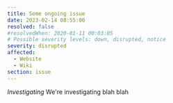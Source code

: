 ```yaml
---
title: Some ongoing issue
date: 2023-02-14 08:55:00
resolved: false
#resolvedWhen: 2020-01-11 00:03:05
# Possible severity levels: down, disrupted, notice
severity: disrupted
affected:
  - Website
  - Wiki
section: issue
---
```


*Investigating* We're investigating blah blah